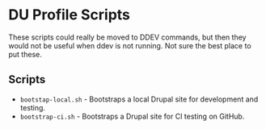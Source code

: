 # DU Profile Scripts

These scripts could really be moved to DDEV commands, but then they would not be useful when 
ddev is not running. Not sure the best place to put these.

## Scripts

- `bootstap-local.sh` - Bootstraps a local Drupal site for development and testing.
- `bootstrap-ci.sh` - Bootstraps a Drupal site for CI testing on GitHub.